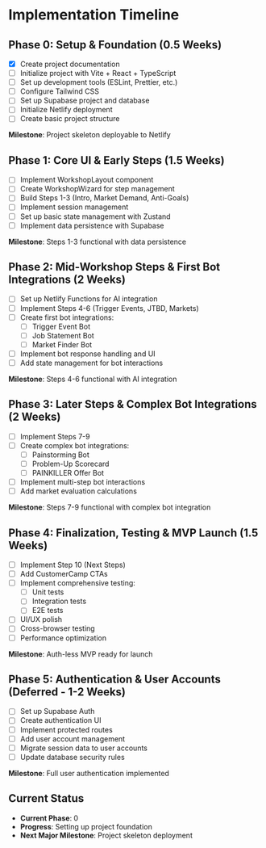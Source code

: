 # Implementation Timeline

## Phase 0: Setup & Foundation (0.5 Weeks)
- [x] Create project documentation
- [ ] Initialize project with Vite + React + TypeScript
- [ ] Set up development tools (ESLint, Prettier, etc.)
- [ ] Configure Tailwind CSS
- [ ] Set up Supabase project and database
- [ ] Initialize Netlify deployment
- [ ] Create basic project structure

**Milestone**: Project skeleton deployable to Netlify

## Phase 1: Core UI & Early Steps (1.5 Weeks)
- [ ] Implement WorkshopLayout component
- [ ] Create WorkshopWizard for step management
- [ ] Build Steps 1-3 (Intro, Market Demand, Anti-Goals)
- [ ] Implement session management
- [ ] Set up basic state management with Zustand
- [ ] Implement data persistence with Supabase

**Milestone**: Steps 1-3 functional with data persistence

## Phase 2: Mid-Workshop Steps & First Bot Integrations (2 Weeks)
- [ ] Set up Netlify Functions for AI integration
- [ ] Implement Steps 4-6 (Trigger Events, JTBD, Markets)
- [ ] Create first bot integrations:
  - [ ] Trigger Event Bot
  - [ ] Job Statement Bot
  - [ ] Market Finder Bot
- [ ] Implement bot response handling and UI
- [ ] Add state management for bot interactions

**Milestone**: Steps 4-6 functional with AI integration

## Phase 3: Later Steps & Complex Bot Integrations (2 Weeks)
- [ ] Implement Steps 7-9
- [ ] Create complex bot integrations:
  - [ ] Painstorming Bot
  - [ ] Problem-Up Scorecard
  - [ ] PAINKILLER Offer Bot
- [ ] Implement multi-step bot interactions
- [ ] Add market evaluation calculations

**Milestone**: Steps 7-9 functional with complex bot integration

## Phase 4: Finalization, Testing & MVP Launch (1.5 Weeks)
- [ ] Implement Step 10 (Next Steps)
- [ ] Add CustomerCamp CTAs
- [ ] Implement comprehensive testing:
  - [ ] Unit tests
  - [ ] Integration tests
  - [ ] E2E tests
- [ ] UI/UX polish
- [ ] Cross-browser testing
- [ ] Performance optimization

**Milestone**: Auth-less MVP ready for launch

## Phase 5: Authentication & User Accounts (Deferred - 1-2 Weeks)
- [ ] Set up Supabase Auth
- [ ] Create authentication UI
- [ ] Implement protected routes
- [ ] Add user account management
- [ ] Migrate session data to user accounts
- [ ] Update database security rules

**Milestone**: Full user authentication implemented

## Current Status
- **Current Phase**: 0
- **Progress**: Setting up project foundation
- **Next Major Milestone**: Project skeleton deployment 